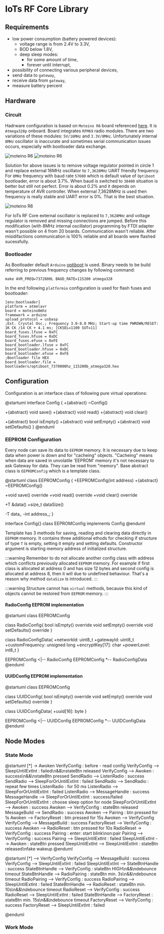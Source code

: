 # IoTs RF Core Library

## Requirements

- low power consumption (battery powered devices):
  - voltage range is from 2.4V to 3.3V,
  - BOD below 1.8V,
  - deep sleep modes: 
    - for some amount of time,
    - forever until interrupt,
- possibility of connecting various peripheral devices,
- send data to `gateway`,
- receive data from `gateway`,
- measure battery percent


## Hardware

### Circuit

Hadrware configuration is based on `Moteino R6` board referenced [here](https://lowpowerlab.com/shop/product/99). It is `Atmega328p` onboard. Board integrates `RFM69` radio modules. There are two variations of these modules: `5V/16MHz` and `3.3V/8MHz`. Unfortunately internal `8MHz` oscillator is inaccurate and sometimes serial communication issues occurs, especially with bootloader data exchange.

![moteino R6](./hardware/iots-rf-core/MoteinoR6_front.jpg)
![moteino R6](./hardware/iots-rf-core/MoteinoR6_Schematic.png)


Solution for above issues is to remove voltage regulator pointed in circle 1 and replace external 16MHz oscillator to `7,3628MHz` UART friendly frequency. For `8MHz` frequency with baud rate `57600` which is default value of `Optiboot` bootloader, error is about 3.7%. When baud is switched to `38400` situation is better but still not perfect. Error is about 0.2% and it depends on temperature of AVR controller. When external 7,3628MHz is used then frequency is really stable and UART error is 0%. That is the best situation.

![moteino R6](./hardware/iots-rf-core/avr_uart_freq.png)

For IoTs RF Core external oscillator is replaced to `7,3628MHz` and voltage regulator is removed and missing connections are jumped. Before this modification (with 8MHz internal oscillator) programming by FTDI adapter wasn't possible on 4 from 20 boards. Communication wasn't reliable. After misidifactions communication is 100% reliable and all boards were flashed sucessfully.

### Bootloader

As Bootloader default `Arduino` [optiboot](https://github.com/Optiboot/optiboot) is used. Binary needs to be build referring to previous frequency changes by following command:

```
make AVR_FREQ=7372800L BAUD_RATE=115200 atmega328
```

In the end following `platformio` configuration is used for flash fuses and bootloader:

```
[env:bootloader]
platform = atmelavr
board = moteino8mhz
framework = arduino
upload_protocol = usbasp
;Ext. Crystal Osc.; Frequency 3.0-8.0 MHz; Start-up time PWRDWN/RESET: 1K CK /14 CK + 4.1 ms; [CKSEL=1100 SUT=11] 
board_fuses.lfuse = 0xFC
board_fuses.hfuse = 0xDC
board_fuses.efuse = 0xFE
board_bootloader.lfuse = 0xFC
board_bootloader.hfuse = 0xDC
board_bootloader.efuse = 0xFE
;Bootloader file HEX
board_bootloader.file = bootloaders/optiboot_7370000hz_115200b_atmega328.hex
```

## Configuration

Configuration is an interface class of following pure virtual operations:

@startuml
interface Config {
  +{abstract} ~Config()

  +{abstract} void save()
  +{abstract} void read()
  +{abstract} void clear()

  +{abstract} bool isEmpty()
  +{abstract} void setEmpty()
  +{abstract} void setDefaults()
}
@enduml

### EEPROM Configuration

Every node can save its data to `EEPROM` memory. It is necessary due to keep data when power is down and for "cacheing" objects. "Cacheing" means when data are saved in unvolatile 'EEPROM' memory it's not necessary to ask Gateway for data. They can be read from "memory". Base abstract class is `EEPROMConfig` which is a template class.

@startuml
class EEPROMConfig<T> {
  +EEPROMConfig(int address)
  +{abstract} ~EEPROMConfig()

  +void save() override
  +void read() override
  +void clear() override

  +T &data()
  +size_t dataSize()

  -T data_
  -int address_;
}

interface Config{}
class EEPROMConfig<T> implements Config
@enduml

Template has 3 methods for saving, reading and clearing data directly in `EEPROM` memory. It contains three additional ethods for checking if structure of type `T` is empty, setting it empty and setting defaults. Constructor argument is starting memory address of initialized structure.

:::warning
Remember to do not allocate another config class with address which conflicts previously allocated `EEPROM` memory. For example if first class is allocated at address 0 and has size 12 bytes and second config is allocated at address 8, then it will due to undefined behaviour. That's a reason why method `dataSize` is introduced.
:::

:::warning
Structure cannot has `virtual` methods, because this kind of objects cannot be restored from `EEPROM` memory.
:::


#### RadioConfig EEPROM implementation

@startuml
class EEPROMConfig<RadioConfigData>

class RadioConfig{
  bool isEmpty() override
  void setEmpty() override
  void setDefaults() override
}

class RadioConfigData{
    +networkId: uint8_t
    +gatewayId: uint8_t
    +customFrequency: unsigned long
    +encryptKey[17]: char
    +powerLevel: int8_t
}

EEPROMConfig <|-- RadioConfig
EEPROMConfig *-- RadioConfigData
@enduml

#### UUIDConfig EEPROM implementation

@startuml
class EEPROMConfig<UUIDConfigData>

class UUIDConfig{
  bool isEmpty() override
  void setEmpty() override
  void setDefaults() override
}

class UUIDConfigData{
  +uuid[16]: byte
}

EEPROMConfig <|-- UUIDConfig
EEPROMConfig *-- UUIDConfigData
@enduml

## Node Modes

### State Mode

@startuml
[*] -> Awoken
VerifyConfig : before - read config
VerifyConfig --> SleepUntilExtInt : failed\n&&\nstateBtn released
VerifyConfig --> Awoken : success\n&&\nstateBtn pressed
SendRadio --> ListenRadio : success
SendRadio --> SleepForOrUntilExtInt : failed
SendRadio --> SendRadio : repeat few times
ListenRadio : for 50 ms
ListenRadio --> SleepForOrUntilExtInt : failed
ListenRadio --> MessageHandle : success
MessageHandle --> SleepForOrUntilExtInt : success/failed
SleepForOrUntilExtInt : choose sleep option for node
SleepForOrUntilExtInt --> Awoken : success
Awoken --> VerifyConfig : stateBtn released
MessageBuild --> SendRadio : success
Awoken --> Pairing : btn pressed for 1s
Awoken --> FactoryReset : btn pressed for 15s
Awoken --> VerifyConfig
VerifyConfig --> MessageBuild : success
FactoryReset --> VerifyConfig : success
Awoken --> RadioReset : btn pressed for 10s
RadioReset -> VerifyConfig : success
Pairing : enter: start blink\non:pair
Pairing --> VerifyConfig : success
Pairing --> SleepUntilExtInt : failed
SleepUntilExtInt --> Awoken : stateBtn pressed
SleepUntilExtInt --> SleepUntilExtInt : stateBtn released\nfake wakeup
@enduml

@startuml
[*] --> VerifyConfig
VerifyConfig --> MessageBuild : success
VerifyConfig --> SleepUntilExtInt : failed
SleepUntilExtInt --> StateBtnHandle : success
StateBtnHandle --> VerifyConfig : stateBtn HIGH\n&&\ndebounce timeout
StateBtnHandle --> RadioPairing : stateBtn min. 3s\n&&\ndebounce timeout
RadioPairing --> VerifyConfig : success
RadioPairing --> SleepUntilExtInt : failed
StateBtnHandle --> RadioReset : stateBtn min. 10s\n&&\ndebounce timeout
RadioReset --> VerifyConfig : success
RadioReset --> SleepUntilExtInt : failed
StateBtnHandle --> FactoryReset : stateBtn min. 15s\n&&\ndebounce timeout
FactoryReset --> VerifyConfig : success
FactoryReset --> SleepUntilExtInt : failed

@enduml



### Work Mode